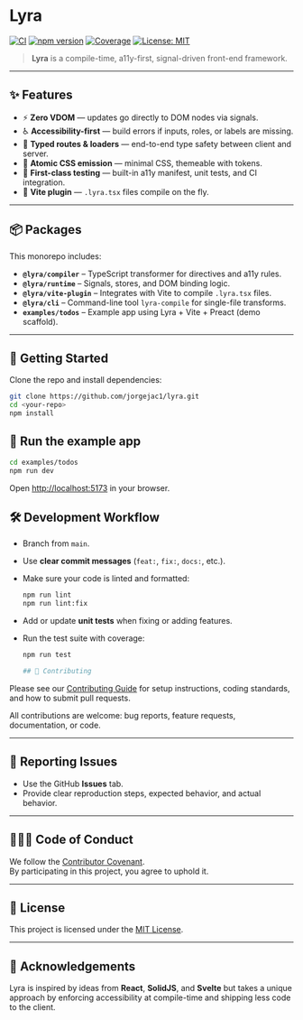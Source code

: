 # Lyra

[![CI](https://github.com/jorgejac1/lyra/actions/workflows/ci.yml/badge.svg)](https://github.com/jorgejac1/lyra/actions)
[![npm version](https://img.shields.io/npm/v/@lyra/compiler.svg)](https://www.npmjs.com/package/@lyra/compiler)
[![Coverage](https://img.shields.io/codecov/c/github/<your-username>/<your-repo>)](https://codecov.io/gh/<your-username>/<your-repo>)
[![License: MIT](https://img.shields.io/badge/License-MIT-yellow.svg)](./LICENSE)

> **Lyra** is a compile-time, a11y-first, signal-driven front-end framework.

---

## ✨ Features

- ⚡ **Zero VDOM** — updates go directly to DOM nodes via signals.
- ♿ **Accessibility-first** — build errors if inputs, roles, or labels are missing.
- 🎯 **Typed routes & loaders** — end-to-end type safety between client and server.
- 🎨 **Atomic CSS emission** — minimal CSS, themeable with tokens.
- 🧪 **First-class testing** — built-in a11y manifest, unit tests, and CI integration.
- 🔌 **Vite plugin** — `.lyra.tsx` files compile on the fly.

---

## 📦 Packages

This monorepo includes:

- **`@lyra/compiler`** – TypeScript transformer for directives and a11y rules.
- **`@lyra/runtime`** – Signals, stores, and DOM binding logic.
- **`@lyra/vite-plugin`** – Integrates with Vite to compile `.lyra.tsx` files.
- **`@lyra/cli`** – Command-line tool `lyra-compile` for single-file transforms.
- **`examples/todos`** – Example app using Lyra + Vite + Preact (demo scaffold).

---

## 🚀 Getting Started

Clone the repo and install dependencies:

```bash
git clone https://github.com/jorgejac1/lyra.git
cd <your-repo>
npm install
```

## 🚀 Run the example app

```bash
cd examples/todos
npm run dev
```

Open [http://localhost:5173](http://localhost:5173) in your browser.

## 🛠 Development Workflow

- Branch from `main`.
- Use **clear commit messages** (`feat:`, `fix:`, `docs:`, etc.).
- Make sure your code is linted and formatted:

  ```bash
  npm run lint
  npm run lint:fix

  ```

- Add or update **unit tests** when fixing or adding features.
- Run the test suite with coverage:

  ```bash
  npm run test

  ## 🤝 Contributing
  ```

Please see our [Contributing Guide](./CONTRIBUTING.md) for setup instructions, coding standards, and how to submit pull requests.

All contributions are welcome: bug reports, feature requests, documentation, or code.

---

## 📖 Reporting Issues

- Use the GitHub **Issues** tab.
- Provide clear reproduction steps, expected behavior, and actual behavior.

---

## 🧑‍🤝‍🧑 Code of Conduct

We follow the [Contributor Covenant](./CODE_OF_CONDUCT.md).  
By participating in this project, you agree to uphold it.

---

## 📜 License

This project is licensed under the [MIT License](./LICENSE).

---

## 🌟 Acknowledgements

Lyra is inspired by ideas from **React**, **SolidJS**, and **Svelte** but takes a unique approach by enforcing accessibility at compile-time and shipping less code to the client.
